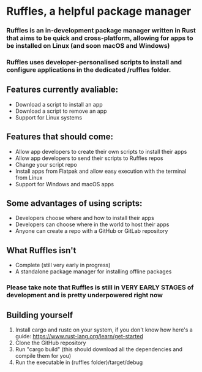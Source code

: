 # Ruffles, a helpful package manager

### Ruffles is an in-development package manager written in Rust that aims to be quick and cross-platform, allowing for apps to be installed on Linux (and soon macOS and Windows)
### Ruffles uses developer-personalised scripts to install and configure applications in the dedicated /ruffles folder.

## Features currently avaliable:

- Download a script to install an app
- Download a script to remove an app
- Support for Linux systems

## Features that should come:

- Allow app developers to create their own scripts to install their apps
- Allow app developers to send their scripts to Ruffles repos
- Change your script repo
- Install apps from Flatpak and allow easy execution with the terminal from Linux
- Support for Windows and macOS apps

## Some advantages of using scripts:

- Developers choose where and how to install their apps
- Developers can choose where in the world to host their apps
- Anyone can create a repo with a GitHub or GitLab repository

## What Ruffles isn't

- Complete (still very early in progress)
- A standalone package manager for installing offline packages

### Please take note that Ruffles is still in VERY EARLY STAGES of development and is pretty underpowered right now

## Building yourself

1. Install cargo and rustc on your system, if you don't know how here's a guide: https://www.rust-lang.org/learn/get-started
2. Clone the GitHub repository
3. Run "cargo build" (this should download all the dependencies and compile them for you)
4. Run the executable in (ruffles folder)/target/debug

